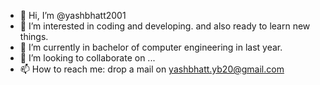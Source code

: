 - 👋 Hi, I’m @yashbhatt2001
- 👀 I’m interested in coding and developing. and also ready to learn new things.
- 🌱 I’m currently in bachelor of computer engineering in last year.
- 💞️ I’m looking to collaborate on ...
- 📫 How to reach me: drop a mail on yashbhatt.yb20@gmail.com

<!---
yashbhatt2001/yashbhatt2001 is a ✨ special ✨ repository because its `README.md` (this file) appears on your GitHub profile.
You can click the Preview link to take a look at your changes.
--->
